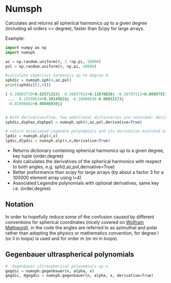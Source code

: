 Numsph
============================

Calculates and returns all spherical harmonics up to a given degree (including all orders <= degree), faster than Scipy for large arrays.

Example:

```python
import numpy as np
import numsph

az = np.random.uniform(0, 2.*np.pi, 10000)
pol = np.random.uniform(0, np.pi, 10000)

#calculate shperical harmonics up to degree 4
sphdic = numsph.sph(4,az,pol)
print(sphdic[(2,4)])

[ 0.29883719+0.02571323j  0.36657912+0.11878028j -0.38797512+0.00997551j
 ...  0.19399634+0.38149024j -0.18006638-0.00831573j
 -0.01988602+0.08946939j]


# With derivative=True, two additional dictionaries are returned: derivatives with respect to azimuthal angle and polar, i.e.
sphdic,dsphaz,dsphpol = numsph.sph(4,az,pol,derivative=True)

# return associated Legendre polynomials and its derivative evaluted at x
lpdic = numsph.alp(4,x)
lpdic,dlpdic = numsph.alp(4,x,derivative=True)


```
 - Returns dictionary containing spherical harmonics up to a given degree, key tuple (order,degree)
 - Aslo calculates the derivatives of the spherical harmonics with respect to both angles, e.g. sph(l,az,pol,derivative=True)
 - Better preformance than scipy for large arrays (by about a factor 3 for a 100000 element array using l=4)
 - Associated Legendre polynomials with optional derivatives, same key i.e. (order,degree)


Notation
---------
In order to hopefully reduce some of the confusion caused by different conventions for spherical coordinates (nicely covered on [Wolfram Mathword](http://mathworld.wolfram.com/SphericalCoordinates.html)), in the code the angles are referred to as azimuthal and polar rather than adopting the physics or mathematics convention, for degree l (or li in loops) is used and for order m (or mi in loops).


Gegenbauer ultraspherical polynomials
--------------------------------------


```python
#  Gegenbauer ultraspherical polynomials up n 
gegdic = numsph.gegenbauer(n, alpha, x)
gegdic, dgegdic = numsph.gegenbauer(n, alpha, x, derivative=True)
```



